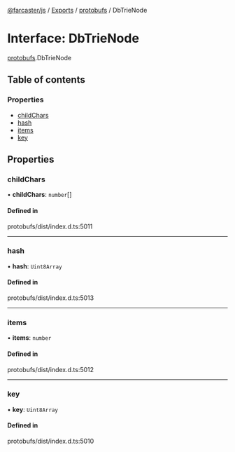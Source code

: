 [@farcaster/js](../README.md) / [Exports](../modules.md) / [protobufs](../modules/protobufs.md) / DbTrieNode

# Interface: DbTrieNode

[protobufs](../modules/protobufs.md).DbTrieNode

## Table of contents

### Properties

- [childChars](protobufs.DbTrieNode.md#childchars)
- [hash](protobufs.DbTrieNode.md#hash)
- [items](protobufs.DbTrieNode.md#items)
- [key](protobufs.DbTrieNode.md#key)

## Properties

### childChars

• **childChars**: `number`[]

#### Defined in

protobufs/dist/index.d.ts:5011

___

### hash

• **hash**: `Uint8Array`

#### Defined in

protobufs/dist/index.d.ts:5013

___

### items

• **items**: `number`

#### Defined in

protobufs/dist/index.d.ts:5012

___

### key

• **key**: `Uint8Array`

#### Defined in

protobufs/dist/index.d.ts:5010

